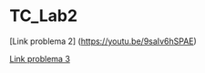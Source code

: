 # TC_Lab2

[Link problema 2] (https://youtu.be/9saIv6hSPAE)

[Link problema 3](https://youtu.be/pzuccocv7sk)
